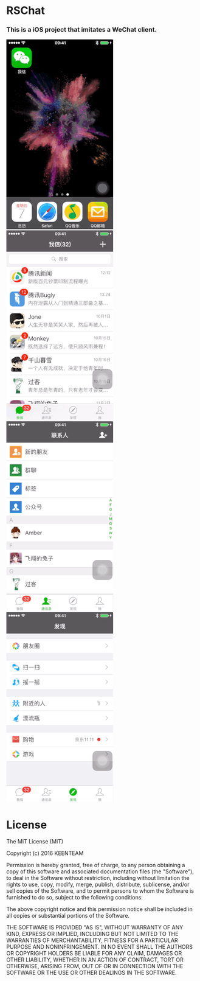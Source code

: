 # RSChat
### This is a iOS project that imitates a WeChat client.

![Mou icon](https://github.com/KeenTeam1990/KTTKWeChat/blob/master/ScreenShots/test_0.gif?raw=true)
![Mou icon](https://github.com/KeenTeam1990/KTTKWeChat/blob/master/ScreenShots/test_1.gif?raw=true)
![Mou icon](https://github.com/KeenTeam1990/KTTKWeChat/blob/master/ScreenShots/test_2.gif?raw=true)
![Mou icon](https://github.com/KeenTeam1990/KTTKWeChat/blob/master/ScreenShots/test_3.gif?raw=true)

# License
The MIT License (MIT)

Copyright (c) 2016 KEENTEAM

Permission is hereby granted, free of charge, to any person obtaining a copy of this software and associated documentation files (the "Software"), to deal in the Software without restriction, including without limitation the rights to use, copy, modify, merge, publish, distribute, sublicense, and/or sell copies of the Software, and to permit persons to whom the Software is furnished to do so, subject to the following conditions:

The above copyright notice and this permission notice shall be included in all copies or substantial portions of the Software.

THE SOFTWARE IS PROVIDED "AS IS", WITHOUT WARRANTY OF ANY KIND, EXPRESS OR IMPLIED, INCLUDING BUT NOT LIMITED TO THE WARRANTIES OF MERCHANTABILITY, FITNESS FOR A PARTICULAR PURPOSE AND NONINFRINGEMENT. IN NO EVENT SHALL THE AUTHORS OR COPYRIGHT HOLDERS BE LIABLE FOR ANY CLAIM, DAMAGES OR OTHER LIABILITY, WHETHER IN AN ACTION OF CONTRACT, TORT OR OTHERWISE, ARISING FROM, OUT OF OR IN CONNECTION WITH THE SOFTWARE OR THE USE OR OTHER DEALINGS IN THE SOFTWARE.
